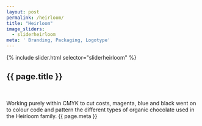 ```yaml
---
layout: post
permalink: /heirloom/
title: "Heirloom"
image_sliders:
  - sliderheirloom
meta: ' Branding, Packaging, Logotype'
---
```

<section class="section fadeup">

<div class="col-1-2 float_left grid-mar">
  <div id="slideshow">
  {% include slider.html selector="sliderheirloom" %}
  </div>

  <div class="txt-centre">
  <h2>{{ page.title }}</h2>
  <br>

  <p>Working purely within CMYK to cut costs, magenta, blue and black went on to colour code and pattern the different types of organic chocolate used in the Heirloom family.
    <span class="meta">{{ page.meta }}</span>
  </p>
  </div>
</div>

</section>
<!-- float_left -->
